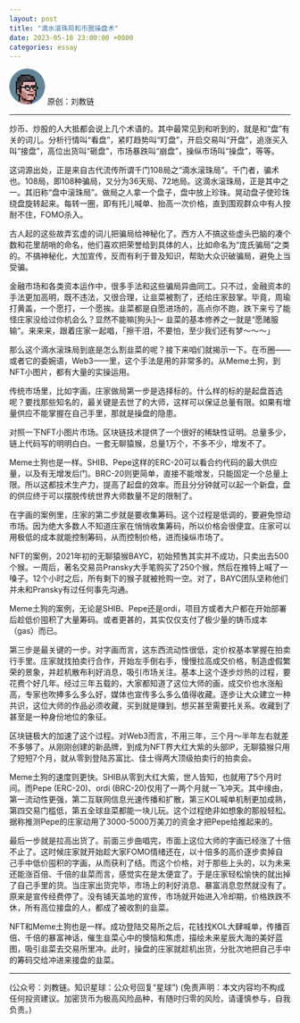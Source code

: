 ```yaml
---
layout: post
title: "滴水滚珠局和币圈操盘术"
date: 2023-05-10 23:00:00 +0800
categories: essay
---
```


![](/images/ordinal-1835811752116542.png)
原创：刘教链

* * *

炒币、炒股的人大抵都会说上几个术语的。其中最常见到和听到的，就是和“盘”有关的词儿。分析行情叫“看盘”，紧盯趋势叫“盯盘”，开启交易叫“开盘”，追涨买入叫“接盘”，高位出货叫“砸盘”，市场暴跌叫“崩盘”，操纵市场叫“操盘”，等等。

这词源出处，正是来自古代流传所谓千门108局之“滴水滚珠局”。千门者，骗术也。108局，即108种骗局，又分为36天局、72地局。这滴水滚珠局，正是其中之一。其旧称“盘中滚珠局”。做局之人拿一个盘子，盘中放上珍珠。晃动盘子使珍珠绕盘旋转起来。每转一圈，即有托儿喊单、抬高一次价格，直到围观群众中有人按耐不住，FOMO杀入。

古人起的这些故弄玄虚的词儿把骗局给神秘化了。西方人不搞这些虚头巴脑的凑个数和花里胡哨的命名，他们喜欢把荣誉给到具体的人，比如命名为“庞氏骗局”之类的。不搞神秘化，大加宣传，反而有利于普及知识，帮助大众识破骗局，避免上当受骗。

金融市场和各类资本运作中，很多手法和这些骗局异曲同工。只不过，金融资本的手法更加高明，既不违法，又很合理，让韭菜被割了，还给庄家鼓掌。毕竟，周瑜打黄盖，一个愿打，一个愿挨。韭菜都是自愿进场的，高点你不跑，跌下来亏了能怪庄家没给过你机会么？显然不能嘛[狗头]～ 韭菜的基本修养之一就是“愿赌服输”。来来来，跟着庄家一起唱，「擦干泪，不要怕，至少我们还有梦～～～」

那么这个滴水滚珠局到底是怎么割韭菜的呢？接下来咱们就揭示一下。在币圈——或者它的委婉语，Web3——里，这个手法是用的非常多的。从Meme土狗，到NFT小图片，都有大量的实操运用。

传统市场里，比如字画，庄家做局第一步是选择标的。什么样的标的是起盘首选呢？要找那些知名的，最关键是去世了的大师，这样可以保证总量有限。如果有增量供应不能掌握在自己手里，那就是操盘的隐患。

对照一下NFT小图片市场。区块链技术提供了一个很好的稀缺性证明。总量多少，链上代码写的明明白白。一套无聊猿猴，总量1万个，不多不少，增发不了。

Meme土狗也是一样。SHIB、Pepe这样的ERC-20可以看合约代码的最大供应量，以及有无增发后门。BRC-20则更简单，直接不能增发，只能固定一个总量上限。所以这都技术生产力，提高了起盘的效率。而且分分钟就可以起一个新盘，盘的供应终于可以摆脱传统世界大师数量不足的限制了。

在字画的案例里，庄家的第二步就是要收集筹码。这个过程是低调的，要避免惊动市场。因为绝大多数人不知道庄家在悄悄收集筹码，所以价格会很便宜。庄家可以用极低的成本就能控制筹码，从而控制价格，进而操纵市场了。

NFT的案例，2021年初的无聊猿猴BAYC，初始预售其实并不成功，只卖出去500个猴。一周后，著名交易员Pransky大手笔购买了250个猴，然后在推特上喊了一嗓子。12个小时之后，所有剩下的猴子就被抢购一空。对了，BAYC团队坚称他们并未和Pransky有过任何事先沟通。

Meme土狗的案例，无论是SHIB、Pepe还是ordi，项目方或者大户都在开始部署后趁低价囤积了大量筹码。或者更甚的，其实仅仅支付了极少量的铸币成本（gas）而已。

第三步是最关键的一步。对字画而言，这东西流动性很低，定价权基本掌握在拍卖行手里。庄家就找拍卖行合作，开始左手倒右手，慢慢拉高成交价格，制造虚假繁荣的景象，并趁机散布利好消息，吸引市场关注。基本上这个逐步炒热的过程，要花费个好几年。经过三年五载的，大家都知道了这位大师的画，成交价也水涨船高，专家也吹捧多么多么好，媒体也宣传多么多么值得收藏。逐步让大众建立一种共识，这位大师的作品必须收藏，买到就是赚到。想买甚至需要托关系。收藏到了甚至是一种身份地位的象征。

区块链极大的加速了这个过程。对Web3而言，不用三年，三个月～半年左右就差不多够了。从刚刚创建的新品牌，到成为NFT界大红大紫的头部IP，无聊猿猴只用了短短7个月，就从零到登陆苏富比、佳士得两大顶级拍卖行的拍卖会。

Meme土狗的速度则更快。SHIB从零到大红大紫，世人皆知，也就用了5个月时间。而Pepe (ERC-20)、ordi (BRC-20)仅用了一两个月就一飞冲天。其中缘由，第一流动性更强，第二互联网信息光速传播和扩散，第三KOL喊单机制更加成熟，第四交易门槛低，第五全球韭菜都能一块儿玩。这个过程绝非如想象的那般轻松。据称推测Pepe的庄家动用了3000-5000万美刀的资金才把Pepe给推起来的。

最后一步就是拉高出货了。前面三步曲唱完，市面上这位大师的字画已经涨了十倍不止了。这时候庄家就开始趁大家FOMO情绪还在，以十倍多的高价逐步卖掉自己手中低价囤积的字画，从而获利了结。而这个价格，对于那些上头的，以为未来还能涨百倍、千倍的韭菜而言，感觉实在是太便宜了。于是庄家轻松愉快的就出掉了自己手里的货。当庄家出货完毕，市场上的利好消息、暴富消息忽然就没有了。原来是宣传经费停了。没有铺天盖地的宣传，市场就开始进入冷却期，价格跌跌不休，所有高位接盘的人，都成了被收割的韭菜。

NFT和Meme土狗也是一样。成功登陆交易所之后，花钱找KOL大肆喊单，传播百倍、千倍的暴富神话，催生韭菜心中的懊恼和焦虑，描绘未来星辰大海的美好蓝图，吸引韭菜去交易所里冲。此时，操盘的庄家就趁机出货，分批次地把自己手中的筹码交给冲进来接盘的韭菜。

* * *

(公众号：刘教链。知识星球：公众号回复“星球”)
(免责声明：本文内容均不构成任何投资建议。加密货币为极高风险品种，有随时归零的风险，请谨慎参与，自我负责。)
